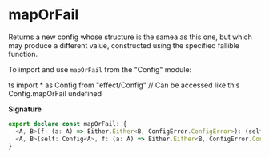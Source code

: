 # mapOrFail

Returns a new config whose structure is the samea as this one, but which
may produce a different value, constructed using the specified fallible
function.

To import and use `mapOrFail` from the "Config" module:

ts
import \* as Config from "effect/Config"
// Can be accessed like this
Config.mapOrFail
undefined

**Signature**

```ts
export declare const mapOrFail: {
  <A, B>(f: (a: A) => Either.Either<B, ConfigError.ConfigError>): (self: Config<A>) => Config<B>
  <A, B>(self: Config<A>, f: (a: A) => Either.Either<B, ConfigError.ConfigError>): Config<B>
}
```
